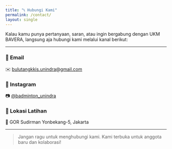 ```yaml
---
title: "📞 Hubungi Kami"
permalink: /contact/
layout: single
---
```


Kalau kamu punya pertanyaan, saran, atau ingin bergabung dengan UKM BAVERA, langsung aja hubungi kami melalui kanal berikut:

---

### 📧 Email  
✉️ [bulutangkkis.unindra@gmail.com ](mailto:bulutangkkis.unindra@gmail.com )

### 📸 Instagram  
📷 [@badminton_unindra](https://instagram.com/badminton_unindra) 

### 📍 Lokasi Latihan  
📌 GOR Sudirman Yonbekang-5, Jakarta

---

> Jangan ragu untuk menghubungi kami. Kami terbuka untuk anggota baru dan kolaborasi!

